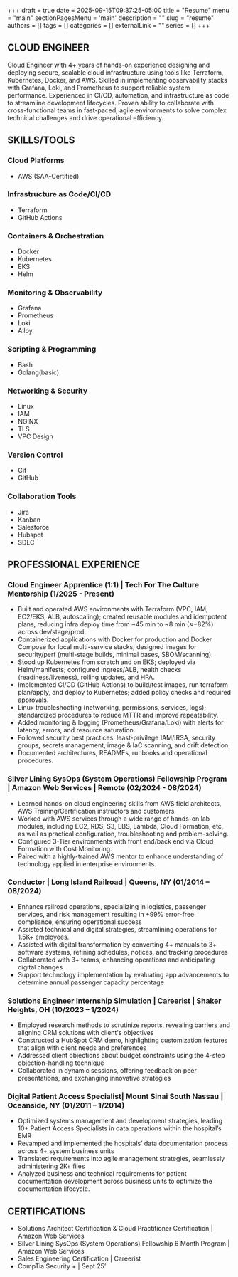 +++ 
draft = true
date = 2025-09-15T09:37:25-05:00
title = "Resume"
menu = "main"
sectionPagesMenu = 'main'
description = ""
slug = "resume"
authors = []
tags = []
categories = []
externalLink = ""
series = []
+++
                             
## CLOUD ENGINEER

Cloud Engineer with 4+ years of hands-on experience designing and deploying secure, scalable cloud infrastructure using tools like Terraform, Kubernetes, Docker, and AWS. Skilled in implementing observability stacks with Grafana, Loki, and Prometheus to support reliable system performance. Experienced in CI/CD, automation, and infrastructure as code to streamline development lifecycles. Proven ability to collaborate with cross-functional teams in fast-paced, agile environments to solve complex technical challenges and drive operational efficiency.

## SKILLS/TOOLS

### Cloud Platforms

- AWS (SAA-Certified)

### Infrastructure as Code/CI/CD

- Terraform
- GitHub Actions

### Containers & Orchestration

- Docker
- Kubernetes
- EKS
- Helm

### Monitoring & Observability

- Grafana
- Prometheus
- Loki
- Alloy

### Scripting & Programming

- Bash
- Golang(basic)

### Networking & Security

- Linux
- IAM
- NGINX
- TLS
- VPC Design

### Version Control

- Git
- GitHub

### Collaboration Tools

- Jira
- Kanban
- Salesforce
- Hubspot
- SDLC

## PROFESSIONAL EXPERIENCE

### Cloud Engineer Apprentice (1:1) | Tech For The Culture Mentorship (1/2025 - Present)

- Built and operated AWS environments with Terraform (VPC, IAM, EC2/EKS, ALB, autoscaling); created reusable modules and idempotent plans, reducing infra deploy time from ~45 min to ~8 min (≈−82%) across dev/stage/prod.
- Containerized applications with Docker for production and Docker Compose for local multi-service stacks; designed images for security/perf (multi-stage builds, minimal bases, SBOM/scanning).
- Stood up Kubernetes from scratch and on EKS; deployed via Helm/manifests; configured Ingress/ALB, health checks (readiness/liveness), rolling updates, and HPA.
- Implemented CI/CD (GitHub Actions) to build/test images, run terraform plan/apply, and deploy to Kubernetes; added policy checks and required approvals.
- Linux troubleshooting (networking, permissions, services, logs); standardized procedures to reduce MTTR and improve repeatability.
- Added monitoring & logging (Prometheus/Grafana/Loki) with alerts for latency, errors, and resource saturation.
- Followed security best practices: least-privilege IAM/IRSA, security groups, secrets management, image & IaC scanning, and drift detection.
- Documented architectures, READMEs, runbooks and operational procedures.

### Silver Lining SysOps (System Operations) Fellowship Program | Amazon Web Services | Remote (02/2024 - 08/2024)

- Learned hands-on cloud engineering skills from AWS field architects, AWS Training/Certification instructors and customers.
- Worked with AWS services through a wide range of hands-on lab modules, including EC2, RDS, S3, EBS, Lambda, Cloud Formation, etc, as well as practical configuration, troubleshooting and problem-solving.
- Configured 3-Tier environments with front end/back end via Cloud Formation with Cost Monitoring.
- Paired with a highly-trained AWS mentor to enhance understanding of technology applied in enterprise environments.

### Conductor | Long Island Railroad | Queens, NY (01/2014 – 08/2024)

- Enhance railroad operations, specializing in logistics, passenger services, and risk management resulting in +99% error-free compliance, ensuring operational success
- Assisted technical and digital strategies, streamlining operations for 1.5K+ employees.
- Assisted with digital transformation by converting 4+ manuals to 3+ software systems, refining schedules, notices, and tracking procedures
- Collaborated with 3+ teams, enhancing operations and anticipating digital changes
- Support technology implementation by evaluating app advancements to determine annual passenger capacity percentage

### Solutions Engineer Internship Simulation | Careerist | Shaker Heights, OH (10/2023 – 1/2024) 

- Employed research methods to scrutinize reports, revealing barriers and aligning CRM solutions with client's objectives
- Constructed a HubSpot CRM demo, highlighting customization features that align with client needs and preferences
- Addressed client objections about budget constraints using the 4-step objection-handling technique
- Collaborated in dynamic sessions, offering feedback on peer presentations, and exchanging innovative strategies

### Digital Patient Access Specialist| Mount Sinai South Nassau | Oceanside, NY (01/2011 – 1/2014)

- Optimized systems management and development strategies, leading 10+ Patient Access Specialists in data operations within the hospital’s EMR
- Revamped and implemented the hospitals’ data documentation process across 4+ system business units
- Translated requirements into agile management strategies, seamlessly administering 2K+ files
- Analyzed business and technical requirements for patient documentation development across business units to optimize the documentation lifecycle.

## CERTIFICATIONS

- Solutions Architect Certification & Cloud Practitioner Certification | Amazon Web Services
- Silver Lining SysOps (System Operations) Fellowship 6 Month Program | Amazon Web Services
- Sales Engineering Certification | Careerist
- CompTia Security + | Sept 25’
